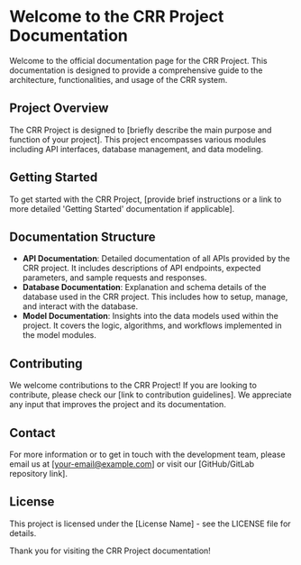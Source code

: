 # Welcome to the CRR Project Documentation

Welcome to the official documentation page for the CRR Project. This documentation is designed to provide a comprehensive guide to the architecture, functionalities, and usage of the CRR system.

## Project Overview

The CRR Project is designed to [briefly describe the main purpose and function of your project]. This project encompasses various modules including API interfaces, database management, and data modeling.

## Getting Started

To get started with the CRR Project, [provide brief instructions or a link to more detailed 'Getting Started' documentation if applicable].

## Documentation Structure

- **API Documentation**: Detailed documentation of all APIs provided by the CRR project. It includes descriptions of API endpoints, expected parameters, and sample requests and responses.
- **Database Documentation**: Explanation and schema details of the database used in the CRR project. This includes how to setup, manage, and interact with the database.
- **Model Documentation**: Insights into the data models used within the project. It covers the logic, algorithms, and workflows implemented in the model modules.

## Contributing

We welcome contributions to the CRR Project! If you are looking to contribute, please check our [link to contribution guidelines]. We appreciate any input that improves the project and its documentation.

## Contact

For more information or to get in touch with the development team, please email us at [your-email@example.com] or visit our [GitHub/GitLab repository link].

## License

This project is licensed under the [License Name] - see the LICENSE file for details.

Thank you for visiting the CRR Project documentation!


